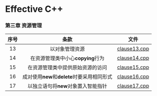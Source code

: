 # Effective C++  
### 第三章 资源管理 
| 序号 |  条款  | 文件  |
| :---:|  :---:  | :---:  |
|  13  | 以对象管理资源 | [clause13.cpp](./clause13.cpp) |
|  14  | 在资源管理类中小心**copying**行为 | [clause14.cpp](./clause14.cpp) |
|  15  | 在资源管理类中提供原始资源的访问 | [clause15.cpp](./clause15.cpp) |
|  16  | 成对使用**new**和**delete**时要采用相同形式 | [clause16.cpp](./clause16.cpp) |
|  17  | 以独立语句将**new**对象置入智能指针 | [clause17.cpp](./clause17.cpp) |